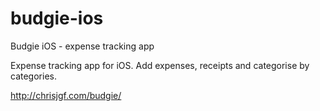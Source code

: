 # budgie-ios
Budgie iOS - expense tracking app

Expense tracking app for iOS. Add expenses, receipts and categorise by categories.

http://chrisjgf.com/budgie/
